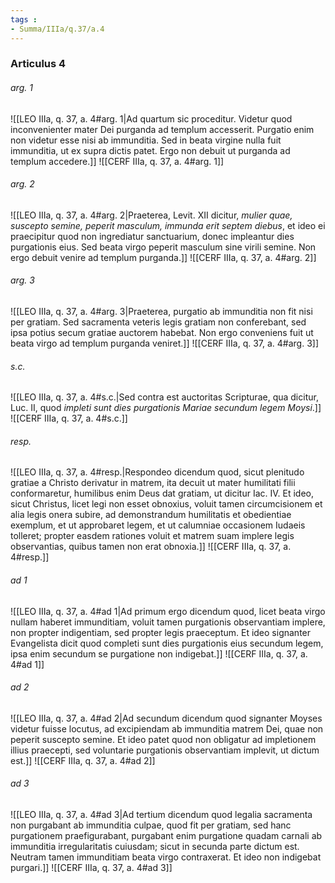 ```yaml
---
tags : 
- Summa/IIIa/q.37/a.4
---
```


### Articulus 4

###### arg. 1
![[LEO IIIa, q. 37, a. 4#arg. 1|Ad quartum sic proceditur. Videtur quod inconvenienter mater Dei purganda ad templum accesserit. Purgatio enim non videtur esse nisi ab immunditia. Sed in beata virgine nulla fuit immunditia, ut ex supra dictis patet. Ergo non debuit ut purganda ad templum accedere.]]
![[CERF IIIa, q. 37, a. 4#arg. 1]]

###### arg. 2
![[LEO IIIa, q. 37, a. 4#arg. 2|Praeterea, Levit. XII dicitur, *mulier quae, suscepto semine, peperit masculum, immunda erit septem diebus*, et ideo ei praecipitur quod non ingrediatur sanctuarium, donec impleantur dies purgationis eius. Sed beata virgo peperit masculum sine virili semine. Non ergo debuit venire ad templum purganda.]]
![[CERF IIIa, q. 37, a. 4#arg. 2]]

###### arg. 3
![[LEO IIIa, q. 37, a. 4#arg. 3|Praeterea, purgatio ab immunditia non fit nisi per gratiam. Sed sacramenta veteris legis gratiam non conferebant, sed ipsa potius secum gratiae auctorem habebat. Non ergo conveniens fuit ut beata virgo ad templum purganda veniret.]]
![[CERF IIIa, q. 37, a. 4#arg. 3]]

###### s.c.
![[LEO IIIa, q. 37, a. 4#s.c.|Sed contra est auctoritas Scripturae, qua dicitur, Luc. II, quod *impleti sunt dies purgationis Mariae secundum legem Moysi*.]]
![[CERF IIIa, q. 37, a. 4#s.c.]]

###### resp.
![[LEO IIIa, q. 37, a. 4#resp.|Respondeo dicendum quod, sicut plenitudo gratiae a Christo derivatur in matrem, ita decuit ut mater humilitati filii conformaretur, humilibus enim Deus dat gratiam, ut dicitur Iac. IV. Et ideo, sicut Christus, licet legi non esset obnoxius, voluit tamen circumcisionem et alia legis onera subire, ad demonstrandum humilitatis et obedientiae exemplum, et ut approbaret legem, et ut calumniae occasionem Iudaeis tolleret; propter easdem rationes voluit et matrem suam implere legis observantias, quibus tamen non erat obnoxia.]]
![[CERF IIIa, q. 37, a. 4#resp.]]

###### ad 1
![[LEO IIIa, q. 37, a. 4#ad 1|Ad primum ergo dicendum quod, licet beata virgo nullam haberet immunditiam, voluit tamen purgationis observantiam implere, non propter indigentiam, sed propter legis praeceptum. Et ideo signanter Evangelista dicit quod completi sunt dies purgationis eius secundum legem, ipsa enim secundum se purgatione non indigebat.]]
![[CERF IIIa, q. 37, a. 4#ad 1]]

###### ad 2
![[LEO IIIa, q. 37, a. 4#ad 2|Ad secundum dicendum quod signanter Moyses videtur fuisse locutus, ad excipiendam ab immunditia matrem Dei, quae non peperit suscepto semine. Et ideo patet quod non obligatur ad impletionem illius praecepti, sed voluntarie purgationis observantiam implevit, ut dictum est.]]
![[CERF IIIa, q. 37, a. 4#ad 2]]

###### ad 3
![[LEO IIIa, q. 37, a. 4#ad 3|Ad tertium dicendum quod legalia sacramenta non purgabant ab immunditia culpae, quod fit per gratiam, sed hanc purgationem praefigurabant, purgabant enim purgatione quadam carnali ab immunditia irregularitatis cuiusdam; sicut in secunda parte dictum est. Neutram tamen immunditiam beata virgo contraxerat. Et ideo non indigebat purgari.]]
![[CERF IIIa, q. 37, a. 4#ad 3]]

